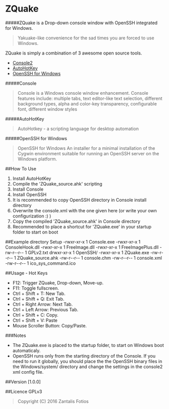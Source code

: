 # ZQuake
#####ZQuake is a Drop-down console window with OpenSSH integrated for Windows.
>Yakuake-like convenience for the sad times you are forced to use Windows.

ZQuake is simply a combination of 3 awesome open source tools.
 - [Console2]
 - [AutoHotKey]
 - [OpenSSH for Windows]

#####Console
>Console is a Windows console window enhancement. Console features include: multiple tabs, text editor-like text selection, different background types, alpha and color-key transparency, configurable font, different window styles

#####AutoHotKey
>AutoHotkey - a scripting language for desktop automation

#####OpenSSH for Windows
>OpenSSH for Windows An installer for a minimal installation of the Cygwin environment suitable for running an OpenSSH server on the Windows platform.

##How To Use
1. Install AutoHotKey
2. Compile the 'ZQuake_source.ahk' scripting
3. Install Console
4. Install OpenSSH
5. It is recommended to copy OpenSSH directory in Console install directory 
6. Overwrite the console.xml with the one given here (or write your own configurization :) )
7. Copy the compiled 'ZQuake_source.ahk' in Console directory
8. Recommended to place a shortcut for 'ZQuake.exe' in your startup folder to start on boot

##Example directory Setup
-rwxr-xr-x 1 Console.exe
-rwxr-xr-x 1 ConsoleHook.dll
-rwxr-xr-x 1 FreeImage.dll
-rwxr-xr-x 1 FreeImagePlus.dll
-rw-r--r-- 1 GPLv2.txt
drwxr-xr-x 1 OpenSSH/
-rwxr-xr-x 1 ZQuake.exe
-rw-r--r-- 1 ZQuake_source.ahk
-rw-r--r-- 1 console.chm
-rw-r--r-- 1 console.xml
-rw-r--r-- 1 ico_sys_command.ico


##Usage - Hot Keys
  * F12: Trigger ZQuake, Drop-down, Move-up.
  * F11: Toggle fullscreen.
  * Ctrl + Shift + T: New Tab.
  * Ctrl + Shift + Q: Exit Tab.
  * Ctrl + Right Arrow: Next Tab.
  * Ctrl + Left Arrow: Previous Tab.
  * Ctrl + Shift + C: Copy.
  * Ctrl + Shift + V: Paste
  * Mouse Scroller Button: Copy/Paste.

###Notes 
  * The ZQuake.exe is placed to the startup folder, to start on Windows boot automaticaly.
  * OpenSSH runs only from the starting directory of the Console. If you need to run it globally, you should place the the OpenSSH binary files in the Windows/system/ directory and change the settings in the console2 xml config file.

##Version
[1.0.0]

##Licence
GPLv3

>Copyright (C) 2016  Zantalis Fotios





[console2]:http://sourceforge.net/projects/console/
[autohotkey]:http://www.autohotkey.com/
[openssh for windows]:http://sourceforge.net/projects/sshwindows/
